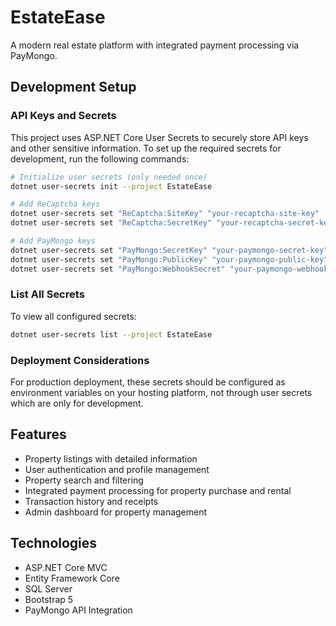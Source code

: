 # EstateEase

A modern real estate platform with integrated payment processing via PayMongo.

## Development Setup

### API Keys and Secrets

This project uses ASP.NET Core User Secrets to securely store API keys and other sensitive information. To set up the required secrets for development, run the following commands:

```bash
# Initialize user secrets (only needed once)
dotnet user-secrets init --project EstateEase

# Add ReCaptcha keys
dotnet user-secrets set "ReCaptcha:SiteKey" "your-recaptcha-site-key" --project EstateEase
dotnet user-secrets set "ReCaptcha:SecretKey" "your-recaptcha-secret-key" --project EstateEase

# Add PayMongo keys
dotnet user-secrets set "PayMongo:SecretKey" "your-paymongo-secret-key" --project EstateEase
dotnet user-secrets set "PayMongo:PublicKey" "your-paymongo-public-key" --project EstateEase
dotnet user-secrets set "PayMongo:WebhookSecret" "your-paymongo-webhook-secret" --project EstateEase
```

### List All Secrets

To view all configured secrets:

```bash
dotnet user-secrets list --project EstateEase
```

### Deployment Considerations

For production deployment, these secrets should be configured as environment variables on your hosting platform, not through user secrets which are only for development.

## Features

- Property listings with detailed information
- User authentication and profile management
- Property search and filtering
- Integrated payment processing for property purchase and rental
- Transaction history and receipts
- Admin dashboard for property management

## Technologies

- ASP.NET Core MVC
- Entity Framework Core
- SQL Server
- Bootstrap 5
- PayMongo API Integration 